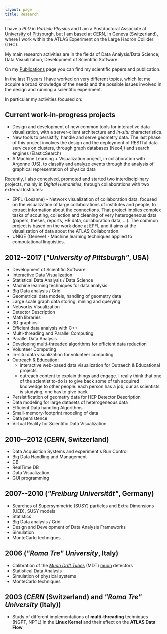 ```yaml
---
layout: page
title: Research
---
```



I have a *PhD* in *Particle Physics* and I am a Postdoctoral Associate at [University of Pittsburgh](http://www.physicsandastronomy.pitt.edu/people/riccardo-maria-bianchi), but I am based at CERN, in Geneva (Switzerland), where I work within the ATLAS Experiment on the Large Hadron Collider (LHC).

My main research activities are in the fields of
Data Analysis/Data Science, Data Visualization, Development of Scientific Software.

On my [Publications](publications.html) page you can find my scientific papers and publication.

In the last 11 years I have worked on very different topics, which let me acquire a broad knowledge of the needs and the possible issues involved in the design and running a scientific experiment.

In particular my activities focused on:

## Current work-in-progress projects

* Design and development of new common tools for interactive data visualization, with a server-client architecture and *in-situ* characteristics.
* New tools to persistify, handle and serve geometry data. The last phase of this project involves the design and the deployment of RESTful data services on clusters, through graph databases (Neo4j) and search engines (ElasticSearch)
* A Machine Learning + Visualization project, in collaboration with Argonne (US), to classify and analyze events through the analysis of graphical representation of physics data

Recently, I also conceived, promoted and started two interdisciplinary projects, mainly in *Digital Humanities*, through collaborations with two external Institutes:

* EPFL (Losanne) - Network visualization of collaboration data, focused on the visualization of large collaborations of institutes and people, to extract information about the connections. That project implies complex tasks of scouting, collection and cleaning of very heterogeneous data (papers, theses, reports, HR data, collaboration data, ...). The common project is based on the work done at EPFL and it aims at the visualization of data about the ATLAS Collaboration.
* UNIGE (Geneve) - Machine learning techniques applied to computational linguistics.   

<!-- in order to apply the techniques and the tools I develop for Particle Physics in other fields: -->


## 2012--2017 (*"University of Pittsburgh"*, USA)

* Development of Scientific Software
* Interactive Data Visualization
* Statistical Data Analysis / Data Science
* Machine learning techniques for data analysis
* Big Data analysis / Grid
* Geometrical data models, handling of geometry data
* Large scale graph data storing, mining and querying
* Networks Visualization
* Detector Description
* Math libraries
* 3D graphics
* Efficient data analysis with C++
* Multi-threading and Parallel Computing
* Parallel Data Analysis
* Developing multi-threaded algorithms for efficient data reduction
* Volunteer Computing
* In-situ data visualization for volunteer computing
* Outreach & Education:
  * interactive web-based data visualization  for Outraech & Educational projects
  * outreach content to explain things and engage. I really think that one of the scientist to-do is to give back some of teh acquired knolwedge to other people: each person has a job, our as scientists is studying, one has to give back
* Persistification of geometry data for HEP Detector Description
* Data modeling for large datasets of heterogeneous data
* Efficient Data handling Algorithms
* Small-memory-footprint modeling of data
* Data persistence
* Virtual Reality for Scientific Data Visualization


## 2010--2012 (*CERN*, Switzerland)

* Data Acquisition Systems and experiment's Run Control
* Big Data Handling and Management
* DB
* RealTime DB
* Data Visualization
* GUI programming

## 2007--2010 (*"Freiburg Universität"*, Germany)

* Searches of Supersymmetric (SUSY) particles and Extra Dimensions (UED), SUSY models
* Statistics
* Big Data analysis / Grid
* Design and Development of Data Analysis Frameworks
* Simulation
* MonteCarlo techniques


## 2006 (*"Roma Tre" University*, Italy)

* Calibration of the [*Muon Drift Tubes*](http://dx.doi.org/10.1016/j.nima.2008.09.031) (MDT) [muon](https://en.wikipedia.org/wiki/Muon) detectors
* Statistical Data Analysis
* Simulation of physical systems
* MonteCarlo techniques

## 2003 (*CERN* (Switzerland) and *"Roma Tre" University* (Italy))

* Study of different implementations of **multi-threading** techniques (NGPT, NPTL) in the **Linux Kernel** and their effect on the **ATLAS Data Flow**
